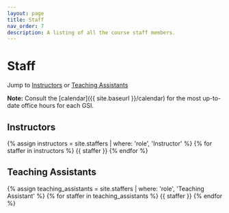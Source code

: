 ```yaml
---
layout: page
title: Staff
nav_order: 7
description: A listing of all the course staff members.
---
```


# Staff

Jump to [Instructors](#inst) or [Teaching Assistants](#tas)

<!-- , or [Tutors](#tutors) -->

**Note:** Consult the [calendar]({{ site.baseurl }}/calendar) for the most up-to-date office hours for each GSI.

<a name = 'inst'></a>

## Instructors

<div class="role">
  {% assign instructors = site.staffers | where: 'role', 'Instructor' %}
  {% for staffer in instructors %}
  {{ staffer }}
  {% endfor %}
</div>

<a name = 'tas'></a>

## Teaching Assistants

<div class="role">
  {% assign teaching_assistants = site.staffers | where: 'role', 'Teaching Assistant' %}
  {% for staffer in teaching_assistants %}
  {{ staffer }}
  {% endfor %}
</div>

<a name = 'tutors'></a>

<!-- ## Tutors

<div class="role">
  {% assign readers = site.staffers | where: 'role', 'Tutor' %}
  {% for staffer in readers %}
  {{ staffer }}
  {% endfor %}
</div> -->
